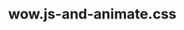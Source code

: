 # wow.js-and-animate.css
<!--
                          Как скачать и подключить.
1 шаг. Скачать скрипты wow.js и animate.css с официальных сайтов и разместить их в папке своего проекта.
2 шаг. Подключаем скрипты простым HTML кодом на странице в теге <head> :
    <link rel="stylesheet" href="animate.min.css">
    <script src="wow.min.js"></script>
3 шаг. Необходимо инициализировать скрипт добавив вот такой код, сразу после его подключения:
    <script>
        new WOW().init();
    </script>
                              Использование WOW.js
Шаг 1. Выбираем элемент, который хотим анимировать и добавляем ему класс class="wow".
    <img class="wow" src="images/dog1.jpg">
Шаг 2. Выбираем анимацию, и добавляем её дополнительным классом к нашей собачке:
    <img class="wow zoomInUp" src="images/dog1.jpg">
Шаг 3. Добавляем настройки для анимации если надо, при помощи специальных data-атрибутов :
    <img class="wow zoomInUp"
            data-wow-offset="200"
            data-wow-delay="0.5s"
            data-wow-duration="2s"
            src="images/dog1.jpg">
В коде выше я указал, что анимация должна срабатывать, когда картинка пройдет 200 пикселей от низа экрана.
Но при этом у нее будет задержка в пол секунды, а сама анимация будет занимать по времени ровно 2 секунды.
                        Настройки WOW.js анимации через атрибуты
    data-wow-duration – указываем время проигрывания анимации
    data-wow-delay – ставим задержку перед проигрыванием анимации
    data-wow-offset – включение анимации, когда элемент проходит определнное количество пикселей от низа экрана
    data-wow-iteration – количество повторов анимации
Обращаю ваше внимание на то, что эти атрибуты не обязательные. Если вы их не укажете, анимация будет просто
проигрываться по умолчанию, как только элемент появится на экране при прокрутке окна браузера.
-->
